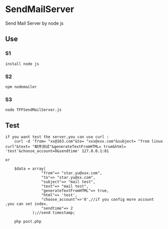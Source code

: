 SendMailServer
==============
Send Mail Server by node js

Use
--------------
### S1
    install node js

### S2
    npm nodemailer

### S3
    node TFFSendMailServer.js

Test
--------------
    if you want test the server,you can use curl :
        curl -d 'from= "xx@163.com"&to= "xxx@xxx.com"&subject= "from linux curl"&text= "邮件测试"&generateTextFromHTML= true&html= 'test'&choose_account=0&sendtime' 127.0.0.1:81
    
    or

        $data = array(
        		    "from"=> "star.yu@xxx.com",
                    "to"=> "star.yu@xx.com",
                    "subject"=> "mail test",
                    "text"=> "mail test",
                    "generateTextFromHTML"=> true,
                    "html"=> 'test',
                    "choose_account"=>'0',//if you config more account ,you can set index.
                    "sendtime"=> 2 
                );//send timestamp;

        php post.php

